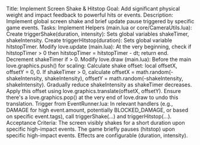 Title: Implement Screen Shake & Hitstop
Goal: Add significant physical weight and impact feedback to powerful hits 
or events.
Description: Implement global screen shake and brief update pause 
triggered by specific game events.
Tasks:
Implement Helpers (main.lua or core/CameraUtils.lua):
Create triggerShake(duration, intensity): Sets global variables 
shakeTimer, shakeIntensity.
Create triggerHitstop(duration): Sets global variable hitstopTimer.
Modify love.update (main.lua):
At the very beginning, check if hitstopTimer > 0 then hitstopTimer = 
hitstopTimer - dt; return end.
Decrement shakeTimer if > 0.
Modify love.draw (main.lua):
Before the main love.graphics.push() for scaling:
Calculate shake offset: local offsetX, offsetY = 0, 0. If shakeTimer > 0, 
calculate offsetX = math.random(-shakeIntensity, shakeIntensity), offsetY 
= math.random(-shakeIntensity, shakeIntensity). Gradually reduce 
shakeIntensity as shakeTimer decreases.
Apply this offset using love.graphics.translate(offsetX, offsetY).
Ensure there's a love.graphics.pop() at the very end of love.draw to undo 
this translation.
Trigger from EventRunner.lua:
In relevant handlers (e.g., DAMAGE for high event.amount, potentially 
BLOCKED_DAMAGE, or based on specific event.tags), call triggerShake(...) 
and triggerHitstop(...).
Acceptance Criteria:
The screen visibly shakes for a short duration upon specific high-impact 
events.
The game briefly pauses (hitstop) upon specific high-impact events.
Effects are configurable (duration, intensity).
